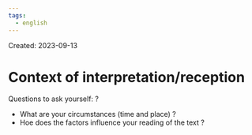 ```yaml
---
tags:
  - english
---
```

Created: 2023-09-13

# Context of interpretation/reception
Questions to ask yourself:
?
- What are your circumstances (time and place) ?
- Hoe does the factors influence your reading of the text ?
<!--SR:!2023-09-20,2,190-->